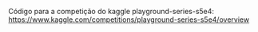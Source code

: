 Código para a competição do kaggle playground-series-s5e4: https://www.kaggle.com/competitions/playground-series-s5e4/overview